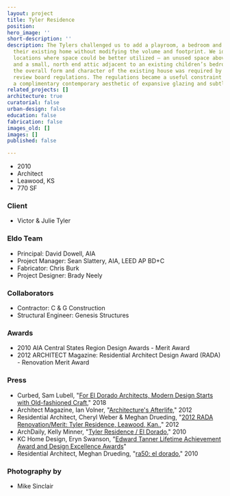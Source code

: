 ```yaml
---
layout: project
title: Tyler Residence
position: 
hero_image: ''
short-description: ''
description: The Tylers challenged us to add a playroom, a bedroom and storage to
  their existing home without modifying the volume and footprint. We identified two
  locations where space could be better utilized – an unused space above the garage
  and a small, north end attic adjacent to an existing children’s bedroom. Maintaining
  the overall form and character of the existing house was required by local architectural
  review board regulations. The regulations became a useful constraint in developing
  a complimentary contemporary aesthetic of expansive glazing and subtle detailing.
related_projects: []
architecture: true
curatorial: false
urban-design: false
education: false
fabrication: false
images_old: []
images: []
published: false

---
```

* 2010
* Architect
* Leawood, KS
* 770 SF

### Client

* Victor & Julie Tyler

### Eldo Team

* Principal: David Dowell, AIA
* Project Manager: Sean Slattery, AIA, LEED AP BD+C
* Fabricator: Chris Burk
* Project Designer: Brady Neely

### Collaborators

* Contractor: C & G Construction
* Structural Engineer: Genesis Structures

### Awards

* 2010 AIA Central States Region Design Awards - Merit Award
* 2012 ARCHITECT Magazine: Residential Architect Design Award (RADA) - Renovation Merit Award

### Press

* Curbed, Sam Lubell, "[For El Dorado Architects, Modern Design Starts with Old-fashioned Craft](https://www.curbed.com/2018/2/2/16905344/el-dorado-architects-groundbreakers-kansas-city)," 2018
* Architect Magazine, Ian Volner, "[Architecture's Afterlife](https://www.architectmagazine.com/photos/architectures-afterlife )," 2012
* Residential Architect, Cheryl Weber & Meghan Drueding, "[2012 RADA Renovation/Merit: Tyler Residence, Leawood, Kan.](https://www.architectmagazine.com/awards/residential-architect-design-awards/tyler-residence-leawood-kan_o )," 2012
* ArchDaily, Kelly Minner, "[Tyler Residence / El Dorado]( https://www.archdaily.com/99000/tyler-residence-el-dorado?ad_medium=widget&ad_name=more-from-office-article-show)," 2010
* KC Home Design, Eryn Swanson, "[Edward Tanner Lifetime Achievement Award and Design Excellence Awards](downloads.ctfassets.net/7ceafwpo4r5g/37XvC6afNSJrdmlGiCKTzr/022f108049b58e6bbf2c3708827cfd2c/2008-el_dorado_-KC_HomeDesign.pdf )"
* Residential Architect, Meghan Drueding, "[ra50: el dorado](https://www.architectmagazine.com/practice/ra50-el-dorado_o)," 2010

### Photography by

* Mike Sinclair